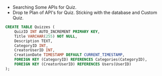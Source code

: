 - Searching Some APIs for Quiz.
- Drop te Plan of API's for Quiz. Sticking with the database and Custom Quiz.
```sql
CREATE TABLE Quizzes (
    QuizID INT AUTO_INCREMENT PRIMARY KEY,
    Title VARCHAR(255) NOT NULL,
    Description TEXT,
    CategoryID INT,
    CreatorUserID INT,
    CreationDate TIMESTAMP DEFAULT CURRENT_TIMESTAMP,
    FOREIGN KEY (CategoryID) REFERENCES Categories(CategoryID),
    FOREIGN KEY (CreatorUserID) REFERENCES Users(UserID)
);

```
